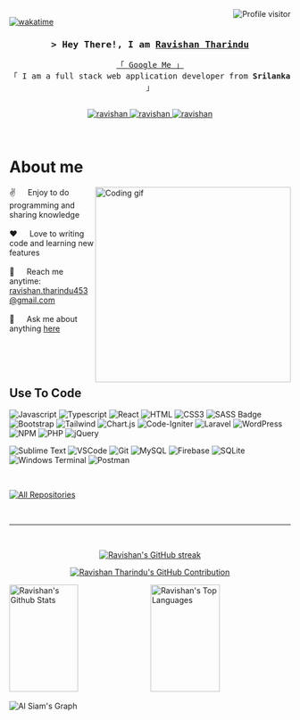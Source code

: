

<a href="https://komarev.com/ghpvc/?username=ravishan-tharindu">
  <img align="right" src="https://komarev.com/ghpvc/?username=ravishan-tharindu&label=Visitors&color=0e75b6&style=flat" alt="Profile visitor" />
</a>


[![wakatime](https://wakatime.com/badge/user/eebb3dd8-d9b2-40de-9b88-6fd6cac99dbc.svg)](https://wakatime.com/@eebb3dd8-d9b2-40de-9b88-6fd6cac99dbc)

<!-- Intro  -->
<h3 align="center">
        <samp>&gt; Hey There!, I am
                <b><a target="_blank" href="https://">Ravishan Tharindu</a></b>
        </samp>
</h3>


<p align="center"> 
  <samp>
    <a href="https://www.google.com/search?q=Ravishan+Tharindu">「 Google Me 」</a>
    <br>
    「 I am a full stack web application developer from <b>Srilanka</b> 」
    <br>
    <br>
  </samp>
</p>

<p align="center">
<!--  <a href="https://" target="blank">
  <img src="https://img.shields.io/badge/Website-DC143C?style=for-the-badge&logo=medium&logoColor=white" alt="ravishan" />
 </a> -->
 <a href="[https://lk.linkedin.com/in/ravishan-tharindu-288577167" target="_blank">
  <img src="https://img.shields.io/badge/LinkedIn-0077B5?style=for-the-badge&logo=linkedin&logoColor=white" alt="ravishan"/>
 </a>
 <!-- <a href="https://dev.to/alsiam" target="_blank">
  <img src="https://img.shields.io/badge/dev.to-0A0A0A?style=for-the-badge&logo=dev.to&logoColor=white" alt="alsiam" />
 </a> -->
<!--  <a href="https://twitter.com/_alsiam" target="_blank">
  <img src="https://img.shields.io/badge/Twitter-1DA1F2?style=for-the-badge&logo=twitter&logoColor=white" />
 </a> -->
 <a href="[https://www.instagram.com/ravishantharindu" target="_blank">
  <img src="https://img.shields.io/badge/Instagram-fe4164?style=for-the-badge&logo=instagram&logoColor=white" alt="ravishan" />
 </a> 
 <a href="[https://web.facebook.com/ravishan.tharindu" target="_blank">
  <img src="https://img.shields.io/badge/Facebook-20BEFF?&style=for-the-badge&logo=facebook&logoColor=white" alt="ravishan"  />
  </a> 
</p>
<br />

<!-- About Section -->
 # About me
 
<p>
 <img align="right" width="350" src="/assets/programmer.gif" alt="Coding gif" />
  
 ✌️ &emsp; Enjoy to do programming and sharing knowledge <br/><br/>
 ❤️ &emsp; Love to writing code and learning new features<br/><br/>
 📧 &emsp; Reach me anytime: ravishan.tharindu453@gmail.com<br/><br/>
 💬 &emsp; Ask me about anything [here](https://github.com/alsiam/ravishan-tharindu/issues)

</p>

<br/>
<br/>
<br/>

## Use To Code

![Javascript](https://img.shields.io/badge/Javascript-F0DB4F?style=for-the-badge&labelColor=black&logo=javascript&logoColor=F0DB4F)
![Typescript](https://img.shields.io/badge/Typescript-007acc?style=for-the-badge&labelColor=black&logo=typescript&logoColor=007acc)
![React](https://img.shields.io/badge/-React-61DBFB?style=for-the-badge&labelColor=black&logo=react&logoColor=61DBFB)
![HTML](https://img.shields.io/badge/HTML5-E34F26?style=for-the-badge&logo=html5&logoColor=white)
![CSS3](https://img.shields.io/badge/CSS3-1572B6?style=for-the-badge&logo=css3&logoColor=white)
![SASS Badge](https://img.shields.io/badge/Sass-CC6699?style=for-the-badge&logo=sass&logoColor=white)
![Bootstrap](https://img.shields.io/badge/Bootstrap-563D7C?style=for-the-badge&logo=bootstrap&logoColor=white)
![Tailwind](https://img.shields.io/badge/Tailwind_CSS-092749?style=for-the-badge&logo=tailwindcss&logoColor=06B6D4&labelColor=000000)
![Chart.js](https://img.shields.io/badge/chart.js-F5788D.svg?style=for-the-badge&logo=chart.js&logoColor=white)
![Code-Igniter](https://img.shields.io/badge/CodeIgniter-%23EF4223.svg?style=for-the-badge&logo=codeIgniter&logoColor=white)
![Laravel](https://img.shields.io/badge/laravel-%23FF2D20.svg?style=for-the-badge&logo=laravel&logoColor=white)
![WordPress](https://img.shields.io/badge/WordPress-%23117AC9.svg?style=for-the-badge&logo=WordPress&logoColor=white)
![NPM](https://img.shields.io/badge/NPM-%23CB3837.svg?style=for-the-badge&logo=npm&logoColor=white)
![PHP](https://img.shields.io/badge/php-%23777BB4.svg?style=for-the-badge&logo=php&logoColor=white)
![jQuery](https://img.shields.io/badge/jquery-%230769AD.svg?style=for-the-badge&logo=jquery&logoColor=white)

![Sublime Text](https://img.shields.io/badge/sublime_text-%23575757.svg?style=for-the-badge&logo=sublime-text&logoColor=important)
![VSCode](https://img.shields.io/badge/Visual_Studio-0078d7?style=for-the-badge&logo=visual%20studio&logoColor=white)
![Git](https://img.shields.io/badge/Git-F05032?style=for-the-badge&logo=git&logoColor=white)
![MySQL](https://img.shields.io/badge/mysql-4479A1.svg?style=for-the-badge&logo=mysql&logoColor=white)
![Firebase](https://img.shields.io/badge/firebase-a08021?style=for-the-badge&logo=firebase&logoColor=ffcd34)
![SQLite](https://img.shields.io/badge/sqlite-%2307405e.svg?style=for-the-badge&logo=sqlite&logoColor=white)
![Windows Terminal](https://img.shields.io/badge/Windows%20Terminal-%234D4D4D.svg?style=for-the-badge&logo=windows-terminal&logoColor=white)
![Postman](https://img.shields.io/badge/Postman-FF6C37?style=for-the-badge&logo=postman&logoColor=white)

<br/>

<p align="left">
  <a href="https://github.com/alsiam?tab=repositories" target="_blank"><img alt="All Repositories" title="All Repositories" src="https://img.shields.io/badge/-All%20Repos-2962FF?style=for-the-badge&logo=koding&logoColor=white"/></a>
</p>

<br/>
<hr/>
<br/>

<p align="center">
  <a href="https://github.com/ravishan-tharindu">
    <img src="https://github-readme-streak-stats.herokuapp.com/?user=ravishan-tharindu&theme=radical&border=7F3FBF&background=0D1117" alt="Ravishan's GitHub streak"/>
  </a>
</p>

<p align="center">
  <a href="https://github.com/ravishan-tharindu">
    <img src="https://github-profile-summary-cards.vercel.app/api/cards/profile-details?username=ravishan-tharindu&theme=radical" alt="Ravishan Tharindu's GitHub Contribution"/>
  </a>
</p>

<a> 
    <a href="https://github.com/ravishan-tharindu"><img alt="Ravishan's Github Stats" src="https://denvercoder1-github-readme-stats.vercel.app/api?username=ravishan-tharindu&show_icons=true&count_private=true&theme=react&border_color=7F3FBF&bg_color=0D1117&title_color=F85D7F&icon_color=F8D866" height="192px" width="49.5%"/></a>
  <a href="https://github.com/ravishan-tharindu"><img alt="Ravishan's Top Languages" src="https://denvercoder1-github-readme-stats.vercel.app/api/top-langs/?username=alsiam&langs_count=8&layout=compact&theme=react&border_color=7F3FBF&bg_color=0D1117&title_color=F85D7F&icon_color=F8D866" height="192px" width="49.5%"/></a>
  <br/>
</a>


![Al Siam's Graph](https://github-readme-activity-graph.vercel.app/graph?username=ravishan-tharindu&custom_title=Ravishan%20Tharindu's%20GitHub%20Activity%20Graph&bg_color=0D1117&color=7F3FBF&line=7F3FBF&point=7F3FBF&area_color=FFFFFF&title_color=FFFFFF&area=true)
